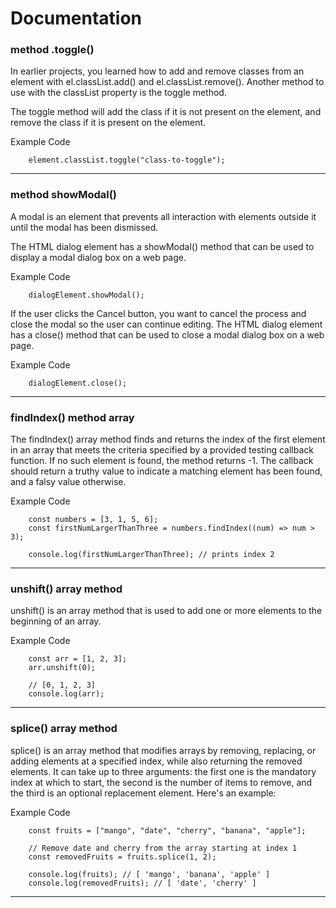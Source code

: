 # Documentation

### method .toggle()

In earlier projects, you learned how to add and remove classes from an element with el.classList.add() and el.classList.remove(). Another method to use with the classList property is the toggle method.

The toggle method will add the class if it is not present on the element, and remove the class if it is present on the element.

Example Code

        element.classList.toggle("class-to-toggle");


-----------------------------------------------------------------

### method showModal()

A modal is an element that prevents all interaction with elements outside it until the modal has been dismissed.

The HTML dialog element has a showModal() method that can be used to display a modal dialog box on a web page.

Example Code

        dialogElement.showModal();

If the user clicks the Cancel button, you want to cancel the process and close the modal so the user can continue editing. The HTML dialog element has a close() method that can be used to close a modal dialog box on a web page.

Example Code

        dialogElement.close();

-----------------------------------------------------------------

### findIndex() method array

The findIndex() array method finds and returns the index of the first element in an array that meets the criteria specified by a provided testing callback function. If no such element is found, the method returns -1. The callback should return a truthy value to indicate a matching element has been found, and a falsy value otherwise.

Example Code

        const numbers = [3, 1, 5, 6];
        const firstNumLargerThanThree = numbers.findIndex((num) => num > 3);

        console.log(firstNumLargerThanThree); // prints index 2

-----------------------------------------------------------------

###  unshift() array method

unshift() is an array method that is used to add one or more elements to the beginning of an array.

Example Code

        const arr = [1, 2, 3];
        arr.unshift(0);

        // [0, 1, 2, 3]
        console.log(arr); 


-----------------------------------------------------------------

### splice() array method

splice() is an array method that modifies arrays by removing, replacing, or adding elements at a specified index, while also returning the removed elements. It can take up to three arguments: the first one is the mandatory index at which to start, the second is the number of items to remove, and the third is an optional replacement element. Here's an example:

Example Code

        const fruits = ["mango", "date", "cherry", "banana", "apple"];

        // Remove date and cherry from the array starting at index 1
        const removedFruits = fruits.splice(1, 2);

        console.log(fruits); // [ 'mango', 'banana', 'apple' ]
        console.log(removedFruits); // [ 'date', 'cherry' ]

-----------------------------------------------------------------
